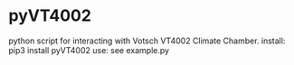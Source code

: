 # pyVT4002
python script for interacting with Votsch VT4002 Climate Chamber.
install: pip3 install pyVT4002
use: see example.py

